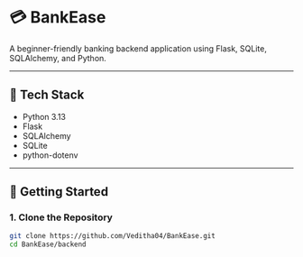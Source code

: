 # 💳 BankEase

A beginner-friendly banking backend application using Flask, SQLite, SQLAlchemy, and Python.

---

## 🔧 Tech Stack
- Python 3.13
- Flask
- SQLAlchemy
- SQLite
- python-dotenv

---

## 🚀 Getting Started

### 1. Clone the Repository
```bash
git clone https://github.com/Veditha04/BankEase.git
cd BankEase/backend



